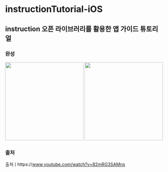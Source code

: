 # instructionTutorial-iOS
instruction 오픈 라이브러리를 활용한 앱 가이드 튜토리얼
- 

### 완성
<img src="" width="250">
<img src="" width="250">

### 출처
출처ㅣhttps://www.youtube.com/watch?v=82mRG3SAMns
